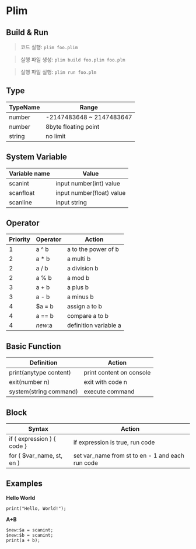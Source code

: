 # Plim

## Build & Run

> 코드 실행: `plim foo.plim`

> 실행 파일 생성: `plim build foo.plim foo.plm`

> 실행 파일 실행: `plim run foo.plm`

## Type
| TypeName | Range                    |
|----------|--------------------------|
| number   | -2147483648 ~ 2147483647 |
| number   | 8byte floating point     |
| string   | no limit                 |

## System Variable
| Variable name | Value                     |
|---------------|---------------------------|
| scanint       | input number(int) value   |
| scanfloat     | input number(float) value |
| scanline      | input string              |

## Operator

| Priority | Operator | Action               |
|----------|----------|----------------------|
| 1        | a ^ b    | a to the power of b  |
| 2        | a * b    | a multi b            |
| 2        | a / b    | a division b         |
| 2        | a % b    | a mod b              |
| 3        | a + b    | a plus b             |
| 3        | a - b    | a minus b            |
| 4        | $a = b   | assign a to b        |
| 4        | a == b   | compare a to b       |
| 4        | $new:$a  | definition variable a|

## Basic Function

| Definition                 | Action                    |
|----------------------------|---------------------------|
| print(anytype content)     | print content on console  |
| exit(number n)             | exit with code n          |
| system(string command)     | execute command           |

## Block

| Syntax                           | Action                                           |
|----------------------------------|--------------------------------------------------|
| if ( expression ) { code }       | if expression is true, run code                  |
| for ( $var_name, st, en )        | set var_name from st to en - 1 and each run code |


## Examples

**Hello World**
```
print("Hello, World!");
```
**A+B**
```
$new:$a = scanint;
$new:$b = scanint;
print(a + b);
```
